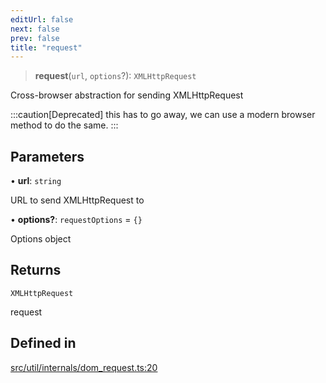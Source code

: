 ```yaml
---
editUrl: false
next: false
prev: false
title: "request"
---
```


> **request**(`url`, `options`?): `XMLHttpRequest`

Cross-browser abstraction for sending XMLHttpRequest

:::caution[Deprecated]
this has to go away, we can use a modern browser method to do the same.
:::

## Parameters

• **url**: `string`

URL to send XMLHttpRequest to

• **options?**: `requestOptions` = `{}`

Options object

## Returns

`XMLHttpRequest`

request

## Defined in

[src/util/internals/dom\_request.ts:20](https://github.com/fabricjs/fabric.js/blob/8748628df7e9de00ba77413bfc3ad9e9fe9d4f30/src/util/internals/dom_request.ts#L20)
